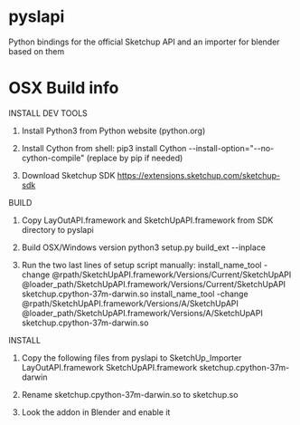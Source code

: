 # pyslapi
Python bindings for the official Sketchup API and an importer for blender based on them


# OSX Build info
INSTALL DEV TOOLS
1) Install Python3 from Python website (python.org)
2) Install Cython from shell:
   pip3 install Cython --install-option="--no-cython-compile"
   (replace by pip if needed)

3) Download Sketchup SDK https://extensions.sketchup.com/sketchup-sdk

BUILD
1) Copy LayOutAPI.framework and SketchUpAPI.framework from SDK directory to pyslapi

2) Build OSX/Windows version
   python3 setup.py build_ext --inplace

3) Run the two last lines of setup script manually:
	install_name_tool -change @rpath/SketchUpAPI.framework/Versions/Current/SketchUpAPI @loader_path/SketchUpAPI.framework/Versions/Current/SketchUpAPI sketchup.cpython-37m-darwin.so
	install_name_tool -change @rpath/SketchUpAPI.framework/Versions/A/SketchUpAPI @loader_path/SketchUpAPI.framework/Versions/A/SketchUpAPI sketchup.cpython-37m-darwin.so

INSTALL
1) Copy the following files from pyslapi to SketchUp_Importer
  LayOutAPI.framework
  SketchUpAPI.framework
  sketchup.cpython-37m-darwin

2) Rename sketchup.cpython-37m-darwin.so to sketchup.so

2) Look the addon in Blender and enable it

